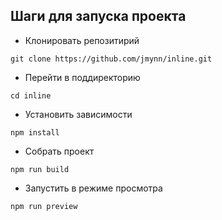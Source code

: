 ## Шаги для запуска проекта
- Клонировать репозитирий
```
git clone https://github.com/jmynn/inline.git
```
- Перейти в поддиректорию
```
cd inline
```
- Установить зависимости
```
npm install
```
- Собрать проект
```
npm run build
```
- Запустить в режиме просмотра
```
npm run preview
```

